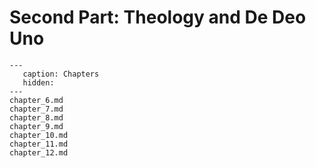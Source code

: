 # Second Part: Theology and De Deo Uno

```{toctree}
---
   caption: Chapters
   hidden:
---
chapter_6.md
chapter_7.md
chapter_8.md
chapter_9.md
chapter_10.md
chapter_11.md
chapter_12.md
```
